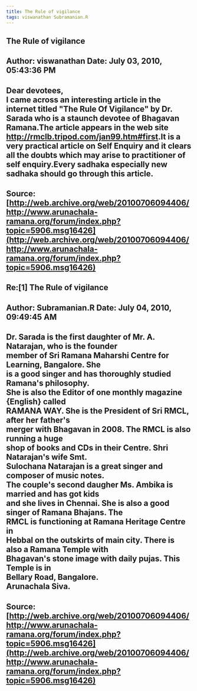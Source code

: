 ```yaml
--- 
title: The Rule of vigilance   
tags: viswanathan Subramanian.R  
---  
```

## The Rule of vigilance  
Author: viswanathan         Date: July 03, 2010, 05:43:36 PM  
---  
Dear devotees,   
 I came across an interesting article in the internet titled "The Rule Of Vigilance" by Dr. Sarada who is a staunch devotee of Bhagavan Ramana.The article appears in the web site <http://rmclb.tripod.com/jan99.htm#first>.It is a very practical article on Self Enquiry and it clears all the doubts which may arise to practitioner of self enquiry.Every sadhaka especially new sadhaka should go through this article.
 ---  
Source:[http://web.archive.org/web/20100706094406/http://www.arunachala-ramana.org/forum/index.php?topic=5906.msg16426](http://web.archive.org/web/20100706094406/http://www.arunachala-ramana.org/forum/index.php?topic=5906.msg16426)   
---  

## Re:[1] The Rule of vigilance  
Author: Subramanian.R       Date: July 04, 2010, 09:49:45 AM  
---  
Dr. Sarada is the first daughter of Mr. A. Natarajan, who is the founder   
member of Sri Ramana Maharshi Centre for Learning, Bangalore. She   
is a good singer and has thoroughly studied Ramana's philosophy.   
She is also the Editor of one monthly magazine {English} called   
RAMANA WAY. She is the President of Sri RMCL, after her father's   
merger with Bhagavan in 2008. The RMCL is also running a huge   
shop of books and CDs in their Centre. Shri Natarajan's wife Smt.   
Sulochana Natarajan is a great singer and composer of music notes.   
The couple's second daugher Ms. Ambika is married and has got kids   
and she lives in Chennai. She is also a good singer of Ramana Bhajans. The  
RMCL is functioning at Ramana Heritage Centre in   
Hebbal on the outskirts of main city. There is also a Ramana Temple with  
Bhagavan's stone image with daily pujas. This Temple is in   
Bellary Road, Bangalore.   
Arunachala Siva.
 ---  
Source:[http://web.archive.org/web/20100706094406/http://www.arunachala-ramana.org/forum/index.php?topic=5906.msg16426](http://web.archive.org/web/20100706094406/http://www.arunachala-ramana.org/forum/index.php?topic=5906.msg16426)   
---  

